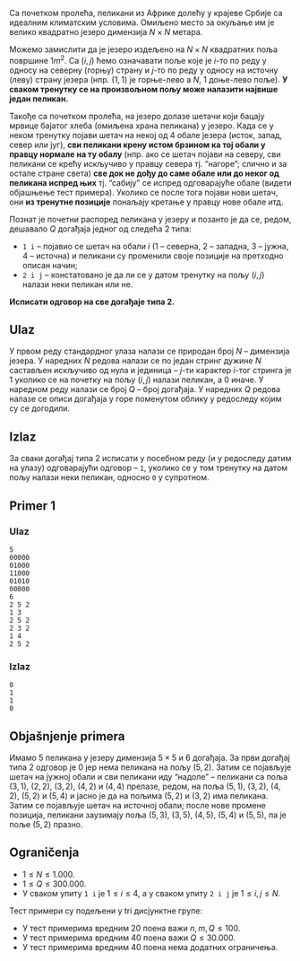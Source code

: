 Са почетком пролећа, пеликани из Африке долећу у крајеве Србије са идеалним климатским условима. Омиљено место за окуљање им је велико квадратно језеро димензија $N\times N$ метара. 

Можемо замислити да је језеро издељено на $N\times N$ квадратних поља површине $1m^2$. Са $(i, j)$ ћемо означавати поље које је $i$-то по реду у односу на северну (горњу) страну и $j$-то по реду у односу на источну (леву) страну језера (нпр. $(1, 1)$ је горње-лево а $N$, $1$ доње-лево поље). **У сваком тренутку се на произвољном пољу може налазити највише један пеликан.**

Такође са почетком пролећа, на језеро долазе шетачи који бацају мрвице бајатог хлеба (омиљена храна пеликана) у језеро. Када се у неком тренутку појави шетач на некој од $4$ обале језера (исток, запад, север или југ), **сви пеликани крену истом брзином ка тој обали у правцу нормале на ту обалу** (нпр. ако се шетач појави на северу, сви пеликани се крећу искључиво у правцу севера тј. “нагоре”; слично и за остале стране света) **све док не дођу до саме обале или до неког од пеликана испред њих** тј. “сабију” се испред одговарајуће обале (видети објашњење тест примера). Уколико се после тога појави нови шетач, они **из тренутне позиције** понаљају кретање у правцу нове обале итд.

Познат је почетни распоред пеликана у језеру и позанто је да се, редом, дешавало $Q$ догађаја једног од следећа $2$ типа:

* `1 i` – појавио се шетач на обали $i$ ($1$ – северна, $2$ – западна, $3$ – јужна, $4$ – источна) и пеликани су променили своје позиције на претходно описан начин;
* `2 i j` – констатовано је да ли се у датом тренутку на пољу $(i, j)$ налази неки пеликан или не. 

**Исписати одговор на све догађаје типа $2$.**

## Ulaz
У првом реду стандардног улаза налази се природан број $N$ – димензија језера. У наредних $N$ редова налази се по један стринг дужине $N$ састављен искључиво од нула и јединица – $j$-ти карактер $i$-тог стринга је $1$ уколико се на почетку на пољу $(i, j)$ налази пеликан, а $0$ иначе.  У наредном реду налази се број $Q$ – број догађаја. У наредних $Q$ редова налазе се описи догађаја у горе поменутом облику у редоследу којим су се догодили.

## Izlaz
За сваки догађај типа $2$ исписати у посебном реду (и у редоследу датим на улазу) одговарајући одговор – `1`, уколико се у том тренутку на датом пољу налази неки пеликан, односно `0` у супротном.

## Primer 1
### Ulaz
```
5
00000
01000
11000
01010
00000
6
2 5 2
1 3
2 5 2
2 3 2
1 4
2 5 2
```

### Izlaz
```
0
1
1
0
```

## Objašnjenje primera
Имамо $5$ пеликана у језеру димензија $5\times 5$ и $6$ догађаја. За први догађај типа $2$ одговор је $0$ јер нема пеликана на пољу $(5, 2)$. Затим се појављује шетач на јужној обали и сви пеликани иду “надоле” – пеликани са поља $(3, 1)$, $(2, 2)$, $(3, 2)$, $(4, 2)$ и $(4, 4)$ прелазе, редом, на поља $(5, 1)$, $(3, 2)$, $(4, 2)$, $(5, 2)$ и $(5, 4)$ и јасно је да на пољима $(5, 2)$ и $(3, 2)$ има пеликана. Затим се појављује шетач на источној обали; после нове промене позиција, пеликани заузимају поља $(5, 3)$, $(3, 5)$, $(4, 5)$, $(5, 4)$ и $(5, 5)$, па је поље $(5, 2)$ празно.

## Ograničenja

* $1\leq N\leq 1.000$.
* $1\leq Q\leq 300.000$.
* У сваком упиту `1 i` је $1\leq i\leq 4$, а у сваком упиту `2 i j` је $1\leq i, j\leq N$.

Тест примери су подељени у tri дисјунктнe групe:

* У тест примерима вредним $20$ поена важи $n, m, Q\leq 100$.
* У тест примерима вредним $40$ поена важи $Q\leq 30.000$.
* У тест примерима вредним $40$ поена нема додатних ограничења.
